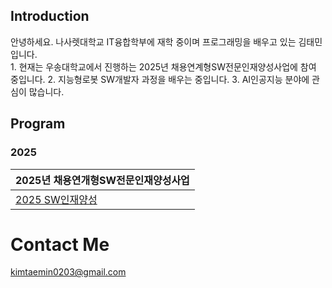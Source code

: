 <h2>Introduction</h2>
안녕하세요. 나사렛대학교 IT융합학부에 재학 중이며 프로그래밍을 배우고 있는 김태민입니다.<br>
1. 현재는 우송대학교에서 진행하는 2025년 채용연계형SW전문인재양성사업에 참여 중입니다.
2. 지능형로봇 SW개발자 과정을 배우는 중입니다.
3. AI인공지능 분야에 관심이 많습니다.

<h2>Program</h2>
<h3>2025</h3>

|2025년 채용연개형SW전문인재양성사업|
|------|
|[2025 SW인재양성](https://github.com/gomtam/2025_SW_data)|

# Contact Me
kimtaemin0203@gmail.com

